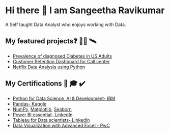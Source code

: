 # Hi there 👋 I am Sangeetha Ravikumar ###
 A Self taught Data Analyst who enjoys working with Data.
 
## My featured projects❓ 👨‍💻 🛰️
 
 * [Prevalence of diagnosed Diabetes in US Adults](https://github.com/sangeetharavi13/US-Diabetes-Tracker)
 * [Customer Retention Dashboard for Call center](https://github.com/sangeetharavi13/Call-center-Customer-Retention)
 * [Netflix Data Analysis using Python](https://github.com/sangeetharavi13/Netflix-Data-Analysis-using-Python)

 ## My Certifications 📜 🎓 ✔️
 
 * 	[Python for Data Science, AI & Development- IBM](https://www.coursera.org/account/accomplishments/certificate/Y5PRK6AZC8T9)
 * 	[Pandas- Kaggle](https://www.kaggle.com/learn/certification/sangeetharavikumar/pandas)
 * 	[NumPy](https://olympus.mygreatlearning.com/courses/50633/certificate), [Matplotlib](https://olympus.mygreatlearning.com/courses/56749/certificate), [Seaborn](https://olympus.mygreatlearning.com/courses/57915/certificate)
 * 	[Power BI essential- LinkedIn](https://www.linkedin.com/learning/certificates/1adaeedb4038a224b9a1e65567e40aa58dc1b643e35575ed061c631ddc8aafca)
 * 	[Tableau for Data scientists- LinkedIn](https://www.linkedin.com/learning/certificates/0a990eb8722668cbea9768e21ac722cd43c35063d003ad6288f24daa169a561f)
 * 	[Data Visualization with Advanced Excel - PwC](https://www.coursera.org/account/accomplishments/certificate/X2YUVKLAVMGD)



<!--
**sangeetharavi13/sangeetharavi13** is a ✨ _special_ ✨ repository because its `README.md` (this file) appears on your GitHub profile.

Here are some ideas to get you started:

- 🔭 I’m currently working on ...
- 🌱 I’m currently learning ...
- 👯 I’m looking to collaborate on ...
- 🤔 I’m looking for help with ...
- 💬 Ask me about ...
- 📫 How to reach me: ...
- 😄 Pronouns: ...
- ⚡ Fun fact: ...
-->
